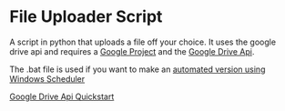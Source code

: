 # File Uploader Script
 A script in python that uploads a file off your choice.
 It uses the google drive api and requires a [Google Project](https://cloud.google.com/resource-manager/docs/creating-managing-projects?hl=en_us) and the [Google Drive Api](https://console.cloud.google.com/apis/library/drive.googleapis.com).
 
 The .bat file is used if you want to make an [automated version using Windows Scheduler](https://datatofish.com/python-script-windows-scheduler/#:~:text=Double%2Dclick%20on%20the%20Task,Python%20script%20daily%20at%206am.)

[Google Drive Api Quickstart](https://developers.google.com/drive/api/quickstart/python)
